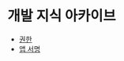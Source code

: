 # 개발 지식 아카이브

- [권한](https://apple-sushi-c42.notion.site/14fcef5d64dd80c1b7f0cde886835dcf?pvs=74)
- [앱 서명](https://apple-sushi-c42.notion.site/150cef5d64dd80959065cd377b37c97e?pvs=74)
